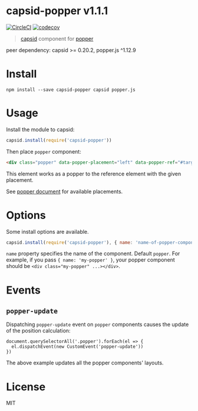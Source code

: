 # capsid-popper v1.1.1

[![CircleCI](https://circleci.com/gh/capsidjs/capsid-popper.svg?style=svg)](https://circleci.com/gh/capsidjs/capsid-popper)
[![codecov](https://codecov.io/gh/capsidjs/capsid-popper/branch/master/graph/badge.svg)](https://codecov.io/gh/capsidjs/capsid-popper)

> [capsid][] component for [popper][]

peer dependency: capsid >= 0.20.2, popper.js ^1.12.9

# Install

    npm install --save capsid-popper capsid popper.js

# Usage

Install the module to capsid:

```js
capsid.install(require('capsid-popper'))
```

Then place `popper` component:

```html
<div class="popper" data-popper-placement="left" data-popper-ref="#target">...</div>
```

This element works as a popper to the reference element with the given placement.

See [popper document][popper] for available placements.

# Options

Some install options are available.

```js
capsid.install(require('capsid-popper'), { name: 'name-of-popper-component' })
```

`name` property specifies the name of the component. Default `popper`. For example, if you pass `{ name: 'my-popper' }`, your popper component should be `<div class="my-popper" ...></div>`.

# Events

## `popper-update`

Dispatching `popper-update` event on `popper` components causes the update of the position calculation:

```
document.querySelectorAll('.popper').forEach(el => {
  el.dispatchEvent(new CustomEvent('popper-update'))
})
```

The above example updates all the popper components' layouts.

# License

MIT

[capsid]: https://capsid.js.org
[popper]: https://popper.js.org
